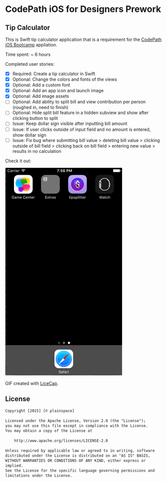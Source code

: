 # CodePath iOS for Designers Prework
## Tip Calculator

This is Swift tip calculator application that is a requirement for the [CodePath iOS Bootcamp](https://codepath.com/iosbootcamp) appliation.

Time spent: ~ 6 hours

Completed user stories:

* [x] Required: Create a tip calculator in Swift
* [x] Optional: Change the colors and fonts of the views
* [x] Optional: Add a custom font
* [x] Optional: Add an app icon and launch image
* [x] Optional: Add image assets
* [ ] Optional: Add ability to split bill and view contribution per person (roughed in, need to finish)
* [ ] Optional: Hide split bill feature in a hidden subview and show after clicking button to split
* [ ] Issue: Keep dollar sign visible after inputting bill amount
* [ ] Issue: If user clicks outside of input field and no amount is entered, show dollar sign
* [ ] Issue: Fix bug where submitting bill value > deleting bill value > clicking outside of bill field > clicking back on bill field > entering new value > results in no calculation

Check it out:

![GIF walkthrough](tipsplitter.gif)

GIF created with [LiceCap](http://www.cockos.com/licecap/).

## License

    Copyright [2015] [© plainspace]

    Licensed under the Apache License, Version 2.0 (the "License");
    you may not use this file except in compliance with the License.
    You may obtain a copy of the License at

        http://www.apache.org/licenses/LICENSE-2.0

    Unless required by applicable law or agreed to in writing, software
    distributed under the License is distributed on an "AS IS" BASIS,
    WITHOUT WARRANTIES OR CONDITIONS OF ANY KIND, either express or implied.
    See the License for the specific language governing permissions and
    limitations under the License.
